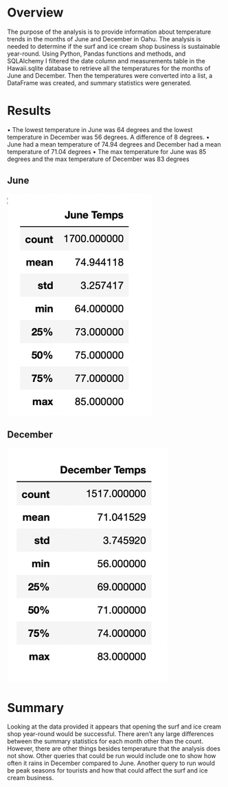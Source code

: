 # Overview 

The purpose of the analysis is to provide information about temperature trends in the months of June and December in Oahu. The analysis is needed to determine if the surf and ice cream shop business is sustainable year-round. Using Python, Pandas functions and methods, and SQLAlchemy I filtered the date column and measurements table in the Hawaii.sqlite database to retrieve all the temperatures for the months of June and December. Then the temperatures were converted into a list, a DataFrame was created, and summary statistics were generated. 

# Results 

•	The lowest temperature in June was 64 degrees and the lowest temperature in December was 56 degrees. A difference of 8 degrees. 
•	June had a mean temperature of 74.94 degrees and December had a mean temperature of 71.04 degrees
•	The max temperature for June was 85 degrees and the max temperature of December was 83 degrees

## June 
![June_Temps](https://github.com/jaousley/surfs_up/blob/main/June_Temps.png)

## December 
!["December_Temps"](https://github.com/jaousley/surfs_up/blob/main/December_Temps.png)

# Summary

Looking at the data provided it appears that opening the surf and ice cream shop year-round would be successful. There aren’t any large differences between the summary statistics for each month other than the count. However, there are other things besides temperature that the analysis does not show. Other queries that could be run would include one to show how often it rains in December compared to June. Another query to run would be peak seasons for tourists and how that could affect the surf and ice cream business. 
